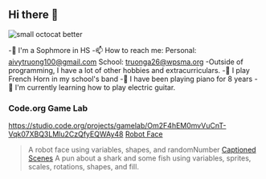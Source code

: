 ## Hi there 👋
![small octocat better](https://github.com/atruong07/atruong07/assets/146837696/b60f11d8-77c0-4b5b-9f6e-10b00adca17d)

-🏫 I'm a Sophmore in HS 
-📫 How to reach me: Personal: aivytruong100@gmail.com    School: truonga26@wpsma.org 
-Outside of programming, I have a lot of other hobbies and extracurriculars.
-📯 I play French Horn in my school's band 
-🎹 I have been playing piano for 8 years 
-🎸 I'm currently learning how to play electric guitar. 
### Code.org Game Lab 
https://studio.code.org/projects/gamelab/Om2F4hEM0mvVuCnT-Vqk07XBQ3LMlu2CzQfyEQWAy48
[Robot Face](https://studio.code.org/projects/gamelab/qkDwzno72cCZd1_8vZm6RYjfbswKqpMpyFBVzlO5QpQ)
>A robot face using variables, shapes, and randomNumber
[Captioned Scenes](https://studio.code.org/projects/gamelab/Om2F4hEM0mvVuCnT-Vqk07XBQ3LMlu2CzQfyEQWAy48)
>A pun about a shark and some fish using variables, sprites, scales, rotations, shapes, and fill. 

